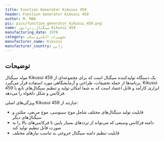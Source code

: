 ```yaml
---
title: Function Generator Kikusui 459
header: Function Generator Kikusui 459
author: M. MAD
pic: pics/function_generator_kikusui_459.png
name: سیگنال ژنراتور Kikusui 459
manufacturing_date: 1970
category: تجهیزات الکترونیکی
manufacturer_name: Kikusui
manufacturer_country: ژاپن
---
```


<h2 class="fa-IR-explanation-header">توضیحات</h2>
<p>
مولد سیگنال
<span class="english-text">Kikusui 459</span>
یک دستگاه تولیدکننده سیگنال است که برای مجموعه‌ای از برنامه‌ها از جمله
تحقیقات، طراحی و آزمایشگاهی مورد استفاده قرار می‌گیرد.
<span class="english-text">Kikusui 459</span>
ابزاری کارآمد و قابل اعتماد است که به شما امکان تولید و تنظیم سیگنال‌های تابع
با فرکانس و شکل دلخواه را می‌دهد.
</p>
<p>
ویژگی‌های اصلی
<span class="english-text">Kikusui 459</span>
عبارتند از:
</p>
<ul>
<li>
قابلیت تولید سیگنال‌های مختلف شامل موج سینوسی، موج مربعی، مثلثی و سیگنال‌های
دیگر
</li>
<li>
دامنه فرکانس وسیعی که می‌تواند از ترددهای بسیار پایین تا فرکانس‌های بالا را به
صورت قابل تنظیم تولید کند
</li>
<li>
قابلیت تنظیم دامنه سیگنال خروجی به تناسب نیازهای مختلف
</li>
</ul>
